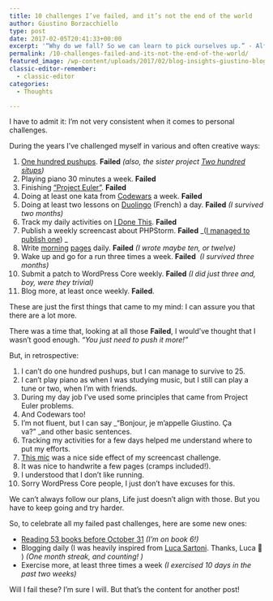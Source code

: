```yaml
---
title: 10 challenges I’ve failed, and it’s not the end of the world
author: Giustino Borzacchiello
type: post
date: 2017-02-05T20:41:33+00:00
excerpt: '“Why do we fall? So we can learn to pick ourselves up.” - Alfred '
permalink: /10-challenges-failed-and-its-not-the-end-of-the-world/
featured_image: /wp-content/uploads/2017/02/blog-insights-giustino-blog.png
classic-editor-remember:
  - classic-editor
categories:
  - Thoughts

---
```

I have to admit it: I&#8217;m not very consistent when it comes to personal challenges.

During the years I&#8217;ve challenged myself in various and often creative ways:

  1. [One hundred pushups][1]. **Failed** _(also, the sister project [Two hundred situps][2])_
  2. Playing piano 30 minutes a week. **Failed**
  3. Finishing [&#8220;Project Euler&#8221;][3]. **Failed**
  4. Doing at least one kata from [Codewars][4] a week. **Failed**
  5. Doing at least two lessons on [Duolingo][5] (French) a day. **Failed** _(I survived two months)_
  6. Track my daily activities on [I Done This][6]. **Failed**
  7. Publish a weekly screencast about PHPStorm. **Failed** _([I managed to publish one][7]) _
  8. Write [morning][8] [pages][9] daily. **Failed** _(I wrote maybe ten, or twelve)_
  9. Wake up and go for a run three times a week. **Failed**  _(I survived three months)_
 10. Submit a patch to WordPress Core weekly. **Failed** _(I did just three and, boy, were they trivial)_
 11. Blog more, at least once weekly. **Failed**.

These are just the first things that came to my mind: I can assure you that there are a lot more.

There was a time that, looking at all those **Failed**, I would&#8217;ve thought that I wasn&#8217;t good enough. _&#8220;You just need to push it more!&#8221;_

But, in retrospective:

  1. I can&#8217;t do one hundred pushups, but I can manage to survive to 25.
  2. I can&#8217;t play piano as when I was studying music, but I still can play a tune or two, when I&#8217;m with friends.
  3. During my day job I&#8217;ve used some principles that came from Project Euler problems.
  4. And Codewars too!
  5. I&#8217;m not fluent, but I can say _&#8220;Bonjour, je m&#8217;appelle Giustino. Ça va?&#8221; _and other basic sentences.
  6. Tracking my activities for a few days helped me understand where to put my efforts.
  7. [This mic][10] was a nice side effect of my screencast challenge.
  8. It was nice to handwrite a few pages (cramps included!).
  9. I understood that I don&#8217;t like running.
 10. Sorry WordPress Core people, I just don&#8217;t have excuses for this.

We can&#8217;t always follow our plans, Life just doesn&#8217;t align with those. But you have to keep going and try harder.

So, to celebrate all my failed past challenges, here are some new ones:

  * [Reading 53 books before October 31][11] _(I&#8217;m on book 6!)_
  * Blogging daily (I was heavily inspired from [Luca Sartoni][12]. Thanks, Luca 🙂 ) _(One month streak, and counting! )_
  * Exercise more, at least three times a week _(I exercised 10 days in the past two weeks)_

Will I fail these? I&#8217;m sure I will. But that&#8217;s the content for another post!

&nbsp;

 [1]: http://hundredpushups.com/
 [2]: http://www.twohundredsitups.com/
 [3]: https://projecteuler.net/
 [4]: https://www.codewars.com/
 [5]: https://www.duolingo.com/
 [6]: https://home.idonethis.com/
 [7]: https://www.youtube.com/watch?v=W98qHLTfMQk
 [8]: http://juliacameronlive.com/basic-tools/morning-pages/
 [9]: https://www.theguardian.com/lifeandstyle/2014/oct/03/morning-pages-change-your-life-oliver-burkeman
 [10]: http://www.bluemic.com/products/yeti/
 [11]: https://giustino.blog/one-year-53-books-personal-challenge/
 [12]: https://luca.blog/2016/05/29/3-rules-for-a-successful-daily-blog/